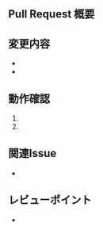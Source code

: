 <!-- I want to review in Japanese. -->

## Pull Request 概要

<!-- PR の目的・背景を簡潔に記載 -->

## 変更内容

<!-- 行った変更・追加を箇条書きで記載 -->
- 
- 

## 動作確認

<!-- 該当箇所の動作確認手順やスクリーンショットなど -->
1. 
2. 

## 関連Issue

<!-- 関連する Issue 番号やリンクを記載 -->
- 

## レビューポイント

<!-- 特に見てほしい箇所や注意点 -->
- 

<!-- for GitHub Copilot review rule -->
<!--
[must]       → must fix (修正必須)
[suggestion]→ suggestion (提案)
[nit]        → nit (軽微な指摘)
[question]   → question (確認したい点)
[info]       → info (参考情報)
-->
<!-- for GitHub Copilot review rule -->

<!-- I want to review in Japanese. -->